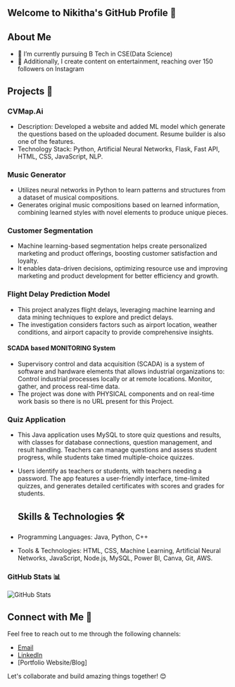 ## Welcome to Nikitha's GitHub Profile 👋


## About Me 
- 🔭 I’m currently pursuing B Tech in CSE(Data Science)
- 🌱 Additionally, I create content on entertainment, reaching over 150 followers on Instagram


## Projects 🚀


### CVMap.Ai
- Description: Developed a website and added ML model which generate the questions based on the uploaded document. Resume builder is also one of the features.
- Technology Stack: Python, Artificial Neural Networks, Flask, Fast API, HTML, CSS, JavaScript, NLP.


### Music Generator
- Utilizes neural networks in Python to learn patterns and structures from a dataset of musical compositions.
- Generates original music compositions based on learned information, combining learned styles with novel elements to produce unique pieces.


### Customer Segmentation
- Machine learning-based segmentation helps create personalized marketing and product offerings, boosting customer satisfaction and loyalty.
- It enables data-driven decisions, optimizing resource use and improving marketing and product development for better efficiency and growth.


### Flight Delay Prediction Model
- This project analyzes flight delays, leveraging machine learning and data mining techniques to explore and predict delays.
- The investigation considers factors such as airport location, weather conditions, and airport capacity to provide comprehensive insights.


#### SCADA based MONITORING System
- Supervisory control and data acquisition (SCADA) is a system of software and hardware elements that allows industrial organizations to: Control industrial processes locally or at remote locations. Monitor, gather, and process real-time data.
- The project was done with PHYSICAL components and on real-time work basis so there is no URL present for this Project.

  
### Quiz Application
- This Java application uses MySQL to store quiz questions and results, with classes for database connections, question management, and result handling. Teachers can manage questions and assess student progress, while students take timed multiple-choice quizzes.
- Users identify as teachers or students, with teachers needing a password. The app features a user-friendly interface, time-limited quizzes, and generates detailed certificates with scores and grades for students.




  ## Skills & Technologies 🛠️


- Programming Languages: Java, Python, C++
- Tools & Technologies: HTML, CSS, Machine Learning, Artificial Neural Networks, JavaScript, Node.js, MySQL, Power BI, Canva, Git, AWS.


### GitHub Stats 📊



![GitHub Stats](https://github-readme-stats.vercel.app/api?username=AppalaNikitha&show_icons=true&theme=radical)


## Connect with Me 🤝

Feel free to reach out to me through the following channels:

- [Email](appalanikitha783@gmail.com)
- [LinkedIn]([https://www.linkedin.com/in/iamatharvapatil](https://www.linkedin.com/in/appala-nikitha/))
- [Portfolio Website/Blog] 

Let's collaborate and build amazing things together! 😊
